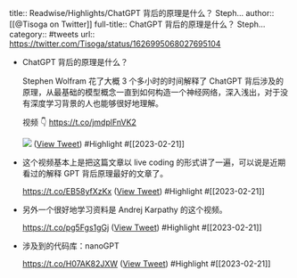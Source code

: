 title:: Readwise/Highlights/ChatGPT 背后的原理是什么？ Steph...
author:: [[@Tisoga on Twitter]]
full-title:: ChatGPT 背后的原理是什么？ Steph...
category:: #tweets
url:: https://twitter.com/Tisoga/status/1626995068027695104
- ChatGPT 背后的原理是什么？
  
  Stephen Wolfram 花了大概 3 个多小时的时间解释了 ChatGPT 背后涉及的原理，从最基础的模型概念一直到如何构造一个神经网络，深入浅出，对于没有深度学习背景的人也能够很好地理解。
  
  视频 👇
  https://t.co/jmdplFnVK2 
  
  ![](https://pbs.twimg.com/media/FpQ9Q0FaYAAUKaW.jpg) ([View Tweet](https://twitter.com/Tisoga/status/1626995068027695104)) #Highlight #[[2023-02-21]]
- 这个视频基本上是把这篇文章以 live coding 的形式讲了一遍，可以说是近期看过的解释 GPT 背后原理最好的文章了。
  
  https://t.co/EB58yfXzKx ([View Tweet](https://twitter.com/Tisoga/status/1626995071949373440)) #Highlight #[[2023-02-21]]
- 另外一个很好地学习资料是 Andrej Karpathy 的这个视频。
  
  https://t.co/pg5Fgs1gGj ([View Tweet](https://twitter.com/Tisoga/status/1626995074075881472)) #Highlight #[[2023-02-21]]
- 涉及到的代码库：nanoGPT 
  
  https://t.co/H07AK82JXW ([View Tweet](https://twitter.com/Tisoga/status/1626995076441452546)) #Highlight #[[2023-02-21]]